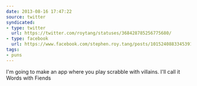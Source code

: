 ```yaml
---
date: 2013-08-16 17:47:22
source: twitter
syndicated:
- type: twitter
  url: https://twitter.com/roytang/statuses/368428785256775680/
- type: facebook
  url: https://www.facebook.com/stephen.roy.tang/posts/10152408833453912
tags:
- puns
---
```


I'm going to make an app where you play scrabble with villains. I'll call it Words with Fiends